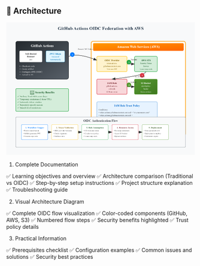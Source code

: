 ## 📂 Architecture
![Architecture](Architecture.png)

1. Complete Documentation

✅ Learning objectives and overview
✅ Architecture comparison (Traditional vs OIDC)
✅ Step-by-step setup instructions
✅ Project structure explanation
✅ Troubleshooting guide

2. Visual Architecture Diagram

✅ Complete OIDC flow visualization
✅ Color-coded components (GitHub, AWS, S3)
✅ Numbered flow steps
✅ Security benefits highlighted
✅ Trust policy details

3. Practical Information

✅ Prerequisites checklist
✅ Configuration examples
✅ Common issues and solutions
✅ Security best practices

